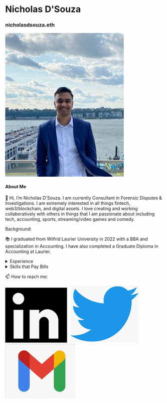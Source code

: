 # Nicholas D'Souza
### nicholasdsouza.eth

![Headshot][logo]

[logo]: https://github.com/nicholasdsouza17/nicholasdsouza17/blob/main/final%20head%20shot%20web.JPG


#### About Me
👋 Hi, I’m Nicholas D'Souza. I am currently Consultant in Forensic Disputes & Investigations.
I am extremely interested in all things fintech, web3/blockchain, and digital assets.
I love creating and working collaboratively with others in things that I am passionate about including tech, accounting, sports, streaming/video games and comedy.

Background:

📚 I graduated from Wilfrid Laurier University in 2022 with a BBA and specialization in Accounting.   I have also completed a Graduate Diploma in Accounting at Laurier.

<details>
<summary>Experience</summary>
<br>
  
- 📁 BDO ➡ Consultant in Forensic Disputes & Investigations 

- 📁 KPMG ➡ Coop in Forensic Disputes & Investigations

- 📑 CPA Plan Inc. ➡ Summer Intern 
</details>

<details>
<summary>Skills that Pay Bills</summary>
<br>
  
- 💾 Proficient writing VBA in Excel
  
- 🔍 Proficient with IFRS and ASPE accounting standards and Income Tax Act
  
- 💻 Proficient in Microsoft Office and Excel
  
- 🌌 Passion and Extremely Knowledgeable in WEB 3 and Blockchain technology
 
</details>


📫 How to reach me:

![linkedin][logolinkedin]
![twitter][logotwitter]
![email][logoemail]

[logolinkedin]: https://github.com/nicholasdsouza17/nicholasdsouza17/blob/main/Linked%20in%20logo.JPG


[logotwitter]: https://github.com/nicholasdsouza17/nicholasdsouza17/blob/main/twitter%20logo.JPG


[logoemail]: https://github.com/nicholasdsouza17/nicholasdsouza17/blob/main/gmail%20logo.JPG

<!---
nicholasdsouza17/nicholasdsouza17 is a ✨ special ✨ repository because its `README.md` (this file) appears on your GitHub profile.
You can click the Preview link to take a look at your changes.
--->
